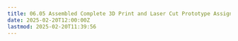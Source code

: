 ```yaml
---
title: 06.05 Assembled Complete 3D Print and Laser Cut Prototype Assignment
date: 2025-02-20T12:00:00Z
lastmod: 2025-02-20T11:39:56
---
```

